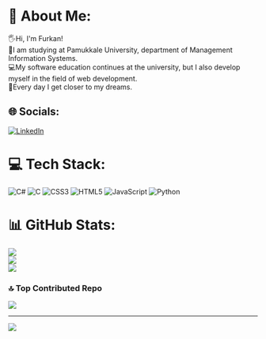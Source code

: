 # 💫 About Me:
🖐Hi, I'm Furkan!<br>🏫I am studying at Pamukkale University, department of Management Information Systems.<br>💻My software education continues at the university, but I also develop myself in the field of web development.<br>🚀Every day I get closer to my dreams.


## 🌐 Socials:
[![LinkedIn](https://img.shields.io/badge/LinkedIn-%230077B5.svg?logo=linkedin&logoColor=white)](https://www.linkedin.com/in/furkan-sarikavak-467185252/) 

# 💻 Tech Stack:
![C#](https://img.shields.io/badge/c%23-%23239120.svg?style=flat&logo=c-sharp&logoColor=white) ![C](https://img.shields.io/badge/c-%2300599C.svg?style=flat&logo=c&logoColor=white) ![CSS3](https://img.shields.io/badge/css3-%231572B6.svg?style=flat&logo=css3&logoColor=white) ![HTML5](https://img.shields.io/badge/html5-%23E34F26.svg?style=flat&logo=html5&logoColor=white) ![JavaScript](https://img.shields.io/badge/javascript-%23323330.svg?style=flat&logo=javascript&logoColor=%23F7DF1E) ![Python](https://img.shields.io/badge/python-3670A0?style=flat&logo=python&logoColor=ffdd54)
# 📊 GitHub Stats:
![](https://github-readme-stats.vercel.app/api?username=FurkanSARIKAVAK&theme=solarized-dark&hide_border=false&include_all_commits=false&count_private=false)<br/>
![](https://github-readme-streak-stats.herokuapp.com/?user=FurkanSARIKAVAK&theme=solarized-dark&hide_border=false)<br/>
![](https://github-readme-stats.vercel.app/api/top-langs/?username=FurkanSARIKAVAK&theme=solarized-dark&hide_border=false&include_all_commits=false&count_private=false&layout=compact)

### 🔝 Top Contributed Repo
![](https://github-contributor-stats.vercel.app/api?username=FurkanSARIKAVAK&limit=5&theme=algolia&combine_all_yearly_contributions=true)

---
[![](https://visitcount.itsvg.in/api?id=FurkanSARIKAVAK&icon=2&color=1)](https://visitcount.itsvg.in)

<!-- Proudly created with GPRM ( https://gprm.itsvg.in ) -->
